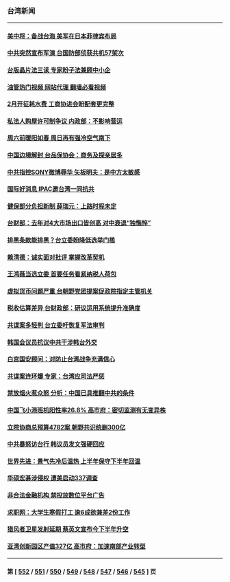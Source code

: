 ### 台湾新闻
---
#### [美中将：备战台海 美军在日本菲律宾布局](../../pages/ncid1349361/n13902697.md?01092045) 
#### [中共突然宣布军演 台国防部侦获共机57架次](../../pages/ncid1349361/n13902677.md?01092045) 
#### [台版晶片法三读 专家盼子法兼顾中小企](../../pages/ncid1349361/n13902358.md?01092045) 
#### [油管热门视频 网站代理 翻墙必看视频](http://138.2.39.72:81/youtube.html?epic-marker?01092045)
#### [2月开征耗水费 工商协进会盼配套更完整](../../pages/ncid1349361/n13902360.md?01092045) 
#### [私法人购屋许可制争议 内政部：不影响营运](../../pages/ncid1349361/n13902361.md?01092045) 
#### [周六前暖阳如春 周日再有强冷空气南下](../../pages/ncid1349361/n13902364.md?01092045) 
#### [中国边境解封 台品保协会：商务及探亲居多](../../pages/ncid1349361/n13902326.md?01092045) 
#### [中共指控SONY微博辱华 矢板明夫：是中方太敏感](../../pages/ncid1349361/n13902346.md?01092045) 
#### [国际好消息 IPAC邀台湾一同抗共](../../pages/ncid1349361/n13902345.md?01092045) 
#### [健保部分负担新制 薛瑞元：上路时程未定](../../pages/ncid1349361/n13902331.md?01092045) 
#### [台财部：去年对4大市场出口皆创高 对中衰退“独憔悴”](../../pages/ncid1349361/n13902290.md?01092045) 
#### [排黑条款能排黑？台立委盼降低选举门槛](../../pages/ncid1349361/n13902236.md?01092045) 
#### [赖清德：诚实面对批评 掌握改革契机](../../pages/ncid1349361/n13902244.md?01092045) 
#### [王鸿薇当选立委 首要任务看紧纳税人荷包](../../pages/ncid1349361/n13902287.md?01092045) 
#### [虚拟货币问题严重 台朝野党团提案促政院指定主管机关](../../pages/ncid1349361/n13902298.md?01092045) 
#### [税收估算差异 台财政部：研议运用系统提升准确度](../../pages/ncid1349361/n13902297.md?01092045) 
#### [共谍案多轻判 台立委吁恢复军法审判](../../pages/ncid1349361/n13902257.md?01092045) 
#### [韩国会议员抗议中共干涉韩台外交](../../pages/ncid1349361/n13900978.md?01092045) 
#### [白宫国安顾问：对防止台湾战争充满信心](../../pages/ncid1349361/n13901059.md?01092045) 
#### [共谍案连环爆 专家：台湾应司法严惩](../../pages/ncid1349361/n13899943.md?01092045) 
#### [禁放烟火惹众怒 分析：中国已具推翻中共的条件](../../pages/ncid1349361/n13900491.md?01092045) 
#### [中国飞小港班机阳性率26.8% 高市府：密切监测有无变异株](../../pages/ncid1349361/n13900895.md?01092045) 
#### [立院协商总预算4782案 朝野共识统删300亿](../../pages/ncid1349361/n13900882.md?01092045) 
#### [中共暴怒访台行 韩议员发文强硬回应](../../pages/ncid1349361/n13900871.md?01092045) 
#### [世界先进：景气先冷后温热 上半年保守下半年回温](../../pages/ncid1349361/n13900880.md?01092045) 
#### [华硕宏碁涉侵权 遭美启动337调查](../../pages/ncid1349361/n13900875.md?01092045) 
#### [非合法金融机构 禁投放数位平台广告](../../pages/ncid1349361/n13900869.md?01092045) 
#### [求职网：大学生寒假打工 逾6成欲兼差2份工作](../../pages/ncid1349361/n13900907.md?01092045) 
#### [猎风者卫星发射延期 蔡英文宣布今下半年升空](../../pages/ncid1349361/n13900908.md?01092045) 
#### [亚湾创新园区产值327亿 高市府：加速南部产业转型](../../pages/ncid1349361/n13900917.md?01092045) 

---
#### 第 [ [552](./552.md?01092045) / [551](./551.md?01092045) / [550](./550.md?01092045) / [549](./549.md?01092045) / [548](./548.md?01092045) / [547](./547.md?01092045) / [546](./546.md?01092045) / [545](./545.md?01092045) ] 页
